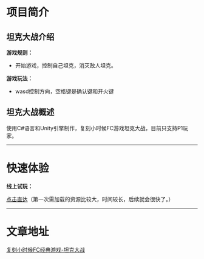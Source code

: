 # 项目简介

## 坦克大战介绍

**游戏规则：**
- 开始游戏，控制自己坦克，消灭敌人坦克。

**游戏玩法：**
- wasd控制方向，空格键是确认键和开火键


## 坦克大战概述

使用C#语言和Unity引擎制作，复刻小时候FC游戏坦克大战，目前只支持P1玩家。

---

# 快速体验

**线上试玩：**

[点击直达](http://1.117.169.77/tanksbattle/index.html)（第一次需加载的资源比较大，时间较长，后续就会很快了。）

---

# 文章地址

[复刻小时候FC经典游戏-坦克大战](https://juejin.cn/post/7081946830560296990)